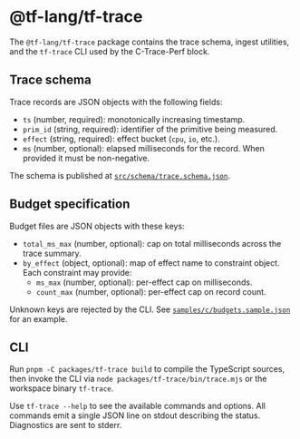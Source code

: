 # @tf-lang/tf-trace

The `@tf-lang/tf-trace` package contains the trace schema, ingest utilities, and the `tf-trace` CLI used by the C-Trace-Perf block.

## Trace schema

Trace records are JSON objects with the following fields:

- `ts` (number, required): monotonically increasing timestamp.
- `prim_id` (string, required): identifier of the primitive being measured.
- `effect` (string, required): effect bucket (`cpu`, `io`, etc.).
- `ms` (number, optional): elapsed milliseconds for the record. When provided it must be non-negative.

The schema is published at [`src/schema/trace.schema.json`](./src/schema/trace.schema.json).

## Budget specification

Budget files are JSON objects with these keys:

- `total_ms_max` (number, optional): cap on total milliseconds across the trace summary.
- `by_effect` (object, optional): map of effect name to constraint object. Each constraint may provide:
  - `ms_max` (number, optional): per-effect cap on milliseconds.
  - `count_max` (number, optional): per-effect cap on record count.

Unknown keys are rejected by the CLI. See [`samples/c/budgets.sample.json`](../../samples/c/budgets.sample.json) for an example.

## CLI

Run `pnpm -C packages/tf-trace build` to compile the TypeScript sources, then invoke the CLI via `node packages/tf-trace/bin/trace.mjs` or the workspace binary `tf-trace`.

Use `tf-trace --help` to see the available commands and options. All commands emit a single JSON line on stdout describing the status. Diagnostics are sent to stderr.
